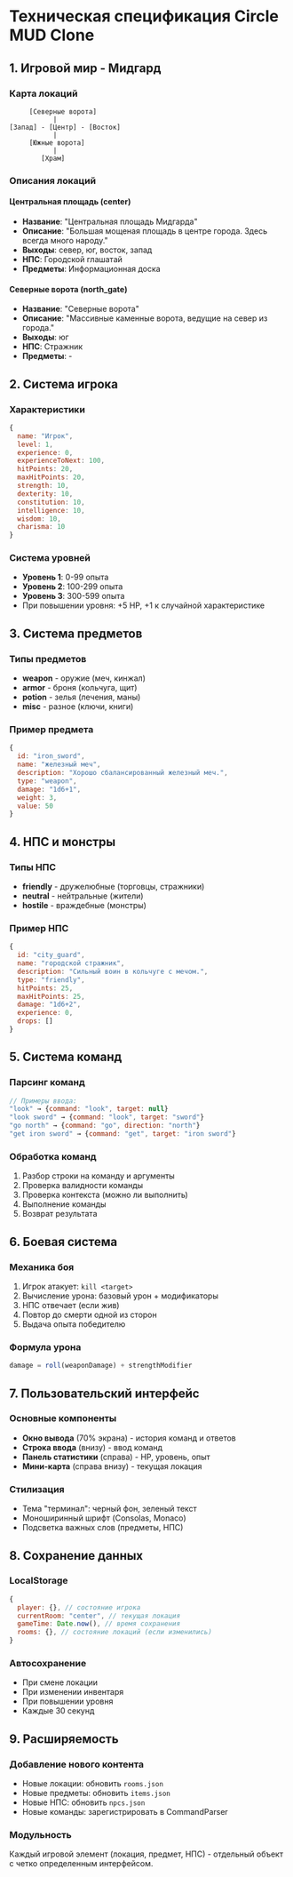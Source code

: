 
# Техническая спецификация Circle MUD Clone

## 1. Игровой мир - Мидгард

### Карта локаций
```
     [Северные ворота]
           |
[Запад] - [Центр] - [Восток]
           |
     [Южные ворота]
           |
        [Храм]
```

### Описания локаций

#### Центральная площадь (center)
- **Название**: "Центральная площадь Мидгарда"
- **Описание**: "Большая мощеная площадь в центре города. Здесь всегда много народу."
- **Выходы**: север, юг, восток, запад
- **НПС**: Городской глашатай
- **Предметы**: Информационная доска

#### Северные ворота (north_gate)
- **Название**: "Северные ворота"
- **Описание**: "Массивные каменные ворота, ведущие на север из города."
- **Выходы**: юг
- **НПС**: Стражник
- **Предметы**: -

## 2. Система игрока

### Характеристики
```javascript
{
  name: "Игрок",
  level: 1,
  experience: 0,
  experienceToNext: 100,
  hitPoints: 20,
  maxHitPoints: 20,
  strength: 10,
  dexterity: 10,
  constitution: 10,
  intelligence: 10,
  wisdom: 10,
  charisma: 10
}
```

### Система уровней
- **Уровень 1**: 0-99 опыта
- **Уровень 2**: 100-299 опыта
- **Уровень 3**: 300-599 опыта
- При повышении уровня: +5 HP, +1 к случайной характеристике

## 3. Система предметов

### Типы предметов
- **weapon** - оружие (меч, кинжал)
- **armor** - броня (кольчуга, щит)
- **potion** - зелья (лечения, маны)
- **misc** - разное (ключи, книги)

### Пример предмета
```javascript
{
  id: "iron_sword",
  name: "железный меч",
  description: "Хорошо сбалансированный железный меч.",
  type: "weapon",
  damage: "1d6+1",
  weight: 3,
  value: 50
}
```

## 4. НПС и монстры

### Типы НПС
- **friendly** - дружелюбные (торговцы, стражники)
- **neutral** - нейтральные (жители)
- **hostile** - враждебные (монстры)

### Пример НПС
```javascript
{
  id: "city_guard",
  name: "городской стражник",
  description: "Сильный воин в кольчуге с мечом.",
  type: "friendly",
  hitPoints: 25,
  maxHitPoints: 25,
  damage: "1d6+2",
  experience: 0,
  drops: []
}
```

## 5. Система команд

### Парсинг команд
```javascript
// Примеры ввода:
"look" → {command: "look", target: null}
"look sword" → {command: "look", target: "sword"}
"go north" → {command: "go", direction: "north"}
"get iron sword" → {command: "get", target: "iron sword"}
```

### Обработка команд
1. Разбор строки на команду и аргументы
2. Проверка валидности команды
3. Проверка контекста (можно ли выполнить)
4. Выполнение команды
5. Возврат результата

## 6. Боевая система

### Механика боя
1. Игрок атакует: `kill <target>`
2. Вычисление урона: базовый урон + модификаторы
3. НПС отвечает (если жив)
4. Повтор до смерти одной из сторон
5. Выдача опыта победителю

### Формула урона
```javascript
damage = roll(weaponDamage) + strengthModifier
```

## 7. Пользовательский интерфейс

### Основные компоненты
- **Окно вывода** (70% экрана) - история команд и ответов
- **Строка ввода** (внизу) - ввод команд
- **Панель статистики** (справа) - HP, уровень, опыт
- **Мини-карта** (справа внизу) - текущая локация

### Стилизация
- Тема "терминал": черный фон, зеленый текст
- Моноширинный шрифт (Consolas, Monaco)
- Подсветка важных слов (предметы, НПС)

## 8. Сохранение данных

### LocalStorage
```javascript
{
  player: {}, // состояние игрока
  currentRoom: "center", // текущая локация
  gameTime: Date.now(), // время сохранения
  rooms: {}, // состояние локаций (если изменились)
}
```

### Автосохранение
- При смене локации
- При изменении инвентаря
- При повышении уровня
- Каждые 30 секунд

## 9. Расширяемость

### Добавление нового контента
- Новые локации: обновить `rooms.json`
- Новые предметы: обновить `items.json`
- Новые НПС: обновить `npcs.json`
- Новые команды: зарегистрировать в CommandParser

### Модульность
Каждый игровой элемент (локация, предмет, НПС) - отдельный объект с четко определенным интерфейсом.
